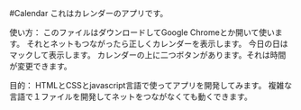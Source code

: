 #Calendar 
これはカレンダーのアプリです。

使い方：
  このファイルはダウンロードしてGoogle Chromeとか開いて使います。
  それとネットもつながったら正しくカレンダーを表示します。
  今日の日はマックして表示します。
  カレンダーの上に二つボタンがあります。それは時間が変更できます。

目的：
  HTMLとCSSとjavascript言語で使ってアプリを開発してみます。 
  複雑な言語で１ファイルを開発してネットをつながなくても動くできます。

